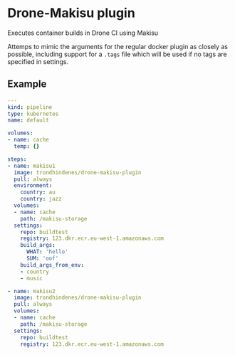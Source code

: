 # Drone-Makisu plugin

Executes container builds in Drone CI using Makisu

Attemps to mimic the arguments for the regular docker plugin as closely as possible, 
including support for a `.tags` file which will be used if no tags are specified in settings.

## Example
```yaml
---
kind: pipeline
type: kubernetes
name: default

volumes:
- name: cache
  temp: {}

steps:
- name: makisu1
  image: trondhindenes/drone-makisu-plugin
  pull: always
  environment:
    country: au
    country: jazz
  volumes:
  - name: cache
    path: /makisu-storage
  settings:
    repo: buildtest
    registry: 123.dkr.ecr.eu-west-1.amazonaws.com
    build_args:
      WHAT: 'hello'
      SUM: 'oof'
    build_args_from_env:
    - country
    - music

- name: makisu2
  image: trondhindenes/drone-makisu-plugin
  pull: always
  volumes:
  - name: cache
    path: /makisu-storage
  settings:
    repo: buildtest
    registry: 123.dkr.ecr.eu-west-1.amazonaws.com
```